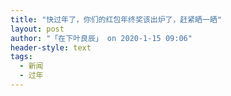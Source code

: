 ```yaml
---
title: "快过年了，你们的红包年终奖该出炉了，赶紧晒一晒"
layout: post
author: "「在下叶良辰」 on 2020-1-15 09:06"
header-style: text
tags:
  - 新闻
  - 过年
---
```


<head></head>
<body>
 <br>
</body>


